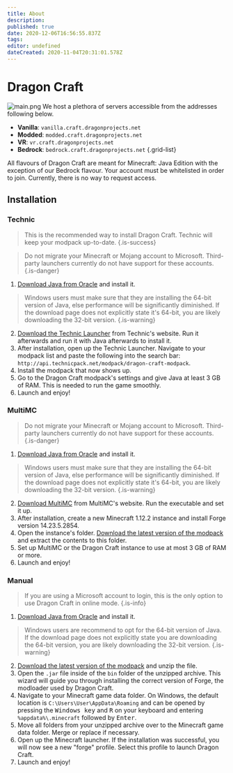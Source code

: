 ```yaml
---
title: About
description: 
published: true
date: 2020-12-06T16:56:55.837Z
tags: 
editor: undefined
dateCreated: 2020-11-04T20:31:01.578Z
---
```


# Dragon Craft
![main.png](/dragoncraft/main.png)
We host a plethora of servers accessible from the addresses following below.

- **Vanilla**: `vanilla.craft.dragonprojects.net`
- **Modded**: `modded.craft.dragonprojects.net`
- **VR**: `vr.craft.dragonprojects.net`
- **Bedrock**: `bedrock.craft.dragonprojects.net`
{.grid-list}

All flavours of Dragon Craft are meant for Minecraft: Java Edition with the exception of our Bedrock flavour. Your account must be whitelisted in order to join. Currently, there is no way to request access.

## Installation

### Technic
>  This is the recommended way to install Dragon Craft. Technic will keep your modpack up-to-date.
{.is-success}

>  Do not migrate your Minecraft or Mojang account to Microsoft. Third-party launchers currently do not have support for these accounts.
{.is-danger}
1. [Download Java from Oracle](https://java.com/en/download/manual.jsp) and install it.
>  Windows users must make sure that they are installing the 64-bit version of Java, else performance will be significantly diminished. If the download page does not explicitly state it's 64-bit, you are likely downloading the 32-bit version.
{.is-warning}
2. [Download the Technic Launcher](https://www.technicpack.net/download) from Technic's website. Run it afterwards and run it with Java afterwards to install it.
4. After installation, open up the Technic Launcher. Navigate to your modpack list and paste the following into the search bar: `http://api.technicpack.net/modpack/dragon-craft-modpack`.
5. Install the modpack that now shows up.
6. Go to the Dragon Craft modpack's settings and give Java at least 3 GB of RAM. This is needed to run the game smoothly.
7. Launch and enjoy!

### MultiMC
>  Do not migrate your Minecraft or Mojang account to Microsoft. Third-party launchers currently do not have support for these accounts.
{.is-danger}
1. [Download Java from Oracle](https://java.com/en/download/manual.jsp) and install it.
>  Windows users must make sure that they are installing the 64-bit version of Java, else performance will be significantly diminished. If the download page does not explicitly state it's 64-bit, you are likely downloading the 32-bit version.
{.is-warning}
2. [Download MultiMC](https://multimc.org/) from MultiMC's website. Run the executable and set it up.
4. After installation, create a new Minecraft 1.12.2 instance and install Forge version 14.23.5.2854.
5. Open the instance's folder. [Download the latest version of the modpack](https://github.com/dragonprojects/dragoncraft/releases/latest/download/modpack.zip) and extract the contents to this folder.
6. Set up MultiMC or the Dragon Craft instance to use at most 3 GB of RAM or more.
7. Launch and enjoy!

### Manual
> If you are using a Microsoft account to login, this is the only option to use Dragon Craft in online mode.
{.is-info}
1. [Download Java from Oracle](https://java.com/en/download/manual.jsp) and install it.
>  Windows users are recommend to opt for the 64-bit version of Java. If the download page does not explicitly state you are downloading the 64-bit version, you are likely downloading the 32-bit version.
{.is-warning}
2. [Download the latest version of the modpack](https://github.com/dragonprojects/dragoncraft/releases/latest/download/modpack.zip) and unzip the file.
3. Open the `.jar` file inside of the `bin` folder of the unzipped archive. This wizard will guide you through installing the correct version of Forge, the modloader used by Dragon Craft.
4. Navigate to your Minecraft game data folder. On Windows, the default location is `C:\Users\User\AppData\Roaming` and can be opened by pressing the <kbd>Windows key</kbd> and <kbd>R</kbd> on your keyboard and entering `%appdata%\.minecraft` followed by <kbd>Enter</kbd>.
5. Move all folders from your unzipped archive over to the Minecraft game data folder. Merge or replace if necessary.
6. Open up the Minecraft launcher. If the installation was successful, you will now see a new "forge" profile. Select this profile to launch Dragon Craft.
7. Launch and enjoy!